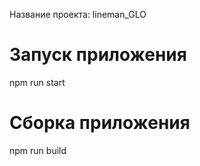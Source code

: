Название проекта: lineman_GLO


# Запуск приложения

npm run start

# Сборка приложения

npm run build
